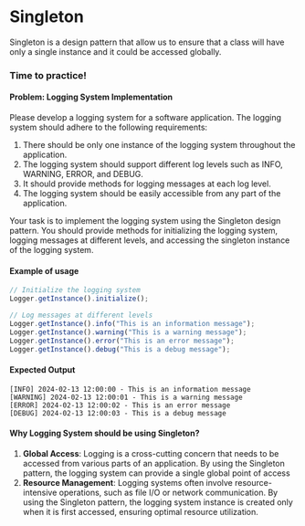 # Singleton

Singleton is a design pattern that allow us to ensure that a class will have only a single instance and it could be accessed globally.

### Time to practice!

#### Problem: Logging System Implementation

Please develop a logging system for a software application. The logging system should adhere to the following requirements:

1. There should be only one instance of the logging system throughout the application.
2. The logging system should support different log levels such as INFO, WARNING, ERROR, and DEBUG.
3. It should provide methods for logging messages at each log level.
4. The logging system should be easily accessible from any part of the application.

Your task is to implement the logging system using the Singleton design pattern. You should provide methods for initializing the logging system, logging messages at different levels, and accessing the singleton instance of the logging system.

#### Example of usage
```typescript
// Initialize the logging system
Logger.getInstance().initialize();

// Log messages at different levels
Logger.getInstance().info("This is an information message");
Logger.getInstance().warning("This is a warning message");
Logger.getInstance().error("This is an error message");
Logger.getInstance().debug("This is a debug message");
```

#### Expected Output
```
[INFO] 2024-02-13 12:00:00 - This is an information message
[WARNING] 2024-02-13 12:00:01 - This is a warning message
[ERROR] 2024-02-13 12:00:02 - This is an error message
[DEBUG] 2024-02-13 12:00:03 - This is a debug message
```

#### Why Logging System should be using Singleton?
1. **Global Access**: Logging is a cross-cutting concern that needs to be accessed from various parts of an application. By using the Singleton pattern, the logging system can provide a single global point of access
2. **Resource Management**: Logging systems often involve resource-intensive operations, such as file I/O or network communication. By using the Singleton pattern, the logging system instance is created only when it is first accessed, ensuring optimal resource utilization.